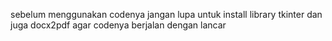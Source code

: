sebelum menggunakan codenya jangan lupa untuk install library tkinter dan juga docx2pdf agar codenya berjalan dengan lancar
